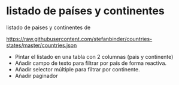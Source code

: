 # listado de países y continentes

listado de paises y continentes de

https://raw.githubusercontent.com/stefanbinder/countries-states/master/countries.json

- Pintar el listado en una tabla con 2 columnas (pais y continente)
- Añadir campo de texto para filtrar por país de forma reactiva.
- Añadir selector múltiple para filtrar por continente.
- Añadir paginador

